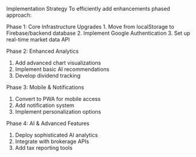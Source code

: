 Implementation Strategy
To efficiently add enhancements phased approach:

Phase 1: Core Infrastructure Upgrades
    1. Move from localStorage to Firebase/backend database
    2. Implement Google Authentication
    3. Set up real-time market data API

Phase 2: Enhanced Analytics
  1. Add advanced chart visualizations
  2. Implement basic AI recommendations
  3. Develop dividend tracking

Phase 3: Mobile & Notifications
  1. Convert to PWA for mobile access
  2. Add notification system
  3. Implement personalization options

Phase 4: AI & Advanced Features
  1. Deploy sophisticated AI analytics
  2. Integrate with brokerage APIs
  3. Add tax reporting tools
